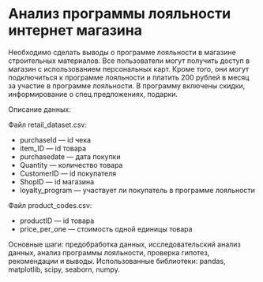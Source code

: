 # Анализ программы лояльности интернет магазина

Необходимо сделать выводы о программе лояльности в магазине строительных материалов. Все пользователи могут получить доступ в магазин с использованием персональных карт. Кроме того, они могут подключиться к программе лояльности и платить 200 рублей в месяц за участие в программе лояльности. В программу включены скидки, информирование о спец.предложениях, подарки.

Описание данных:

Файл retail_dataset.csv:
* purchaseId — id чека
* item_ID — id товара
* purchasedate — дата покупки
* Quantity — количество товара
* CustomerID — id покупателя
* ShopID — id магазина
* loyalty_program — участвует ли покупатель в программе лояльности

Файл product_codes.csv:
* productID — id товара
* price_per_one — стоимость одной единицы товара

Основные шаги: предобработка данных, исследовательский анализ данных, анализ программы лояльности, проверка гипотез, рекомендации и выводы.
Использованные библиотеки: pandas, matplotlib, scipy, seaborn, numpy.

